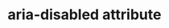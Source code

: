 ---
{
  "title": "aria-disabled attribute",
  "description": "Indicates that the element is perceivable but disabled, so it is not editable or otherwise operable. See related aria-hidden and aria-readonly.",
  "category": "aria",
  "keywords": [
    "aria-disabled attribute"
  ],
  "last_test_date": "2020-01-08",
  "test_results_url": "https://a11ysupport.io/tech/aria/aria-disabled_attribute",
  "test_url": "https://a11ysupport.io/tech/aria/aria-disabled_attribute",
  "stats": {
    "jaws": {
      "chrome": {
        "92": "y"
      },
      "edge": {
        "92": "y"
      },
      "ie": {
        "11.134": "y"
      },
      "firefox": {
        "63.0.1": "y"
      }
    },
    "narrator": {
      "edge": {
        "44.17763": "y"
      }
    },
    "nvda": {
      "chrome": {
        "92": "y"
      },
      "edge": {
        "92": "y"
      },
      "firefox": {
        "63": "y"
      }
    },
    "orca": {
      "firefox": {
        "69": "y"
      }
    },
    "vo_ios": {
      "ios_saf": {
        "12.1": "y"
      }
    },
    "vo_macos": {
      "safari": {
        "13.1.2": "y"
      }
    },
    "talkback": {
      "and_chr": {
        "78": "y"
      }
    }
  },
  "links": {
    "ARIA spec for aria-disabled": "https://www.w3.org/TR/wai-aria-1.1/#aria-disabled"
  }
}
---